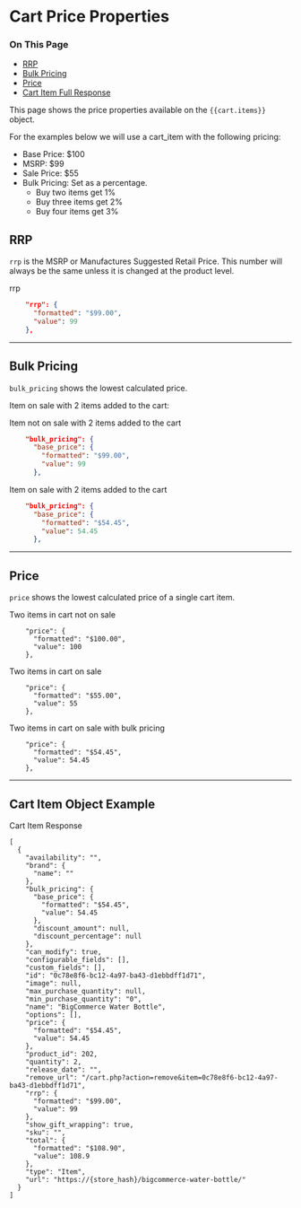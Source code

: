 <h1>Cart Price Properties</h1>
<div class="otp" id="no-index">
	<h3> On This Page </h3>
	<ul>
    <li><a href="#cart-price-relationships_rrp">RRP</a></li>
    <li><a href="#cart-price-relationships_bulk-pricing">Bulk Pricing</a></li>
    <li><a href="#cart-price-relationships_price">Price</a></li>
    <li><a href="#cart-price-relationships_cart-item-full-response">Cart Item Full Response</a></li>
	</ul>
</div>

This page shows the price properties available on the `{{cart.items}}` object. 

For the examples below we will use a cart_item with the following pricing:
* Base Price: $100
* MSRP: $99
* Sale Price: $55
* Bulk Pricing: Set as a percentage.
    * Buy two items get 1%
    * Buy three items get 2%
    * Buy four items get 3%

<a href='#cart-price-relationships_rrp' aria-hidden='true' class='block-anchor'  id='cart-price-relationships_rrp'><i aria-hidden='true' class='linkify icon'></i></a>

## RRP
`rrp` is the MSRP or Manufactures Suggested Retail Price. This number will always be the same unless it is changed at the product level.

<div class="HubBlock-header">
    <div class="HubBlock-header-title flex items-center">
        <div class="HubBlock-header-name">rrp</div>
    </div><div class="HubBlock-header-subtitle"></div>
</div>

<!--
title: "rrp"
subtitle: ""
lineNumbers: true
-->

```json
    "rrp": {
      "formatted": "$99.00",
      "value": 99
    },
```

---

<a href='#cart-price-relationships_bulk-pricing' aria-hidden='true' class='block-anchor'  id='cart-price-relationships_bulk-pricing'><i aria-hidden='true' class='linkify icon'></i></a>

## Bulk Pricing 

`bulk_pricing` shows the lowest calculated price. 

Item on sale with 2 items added to the cart:

<div class="HubBlock-header">
    <div class="HubBlock-header-title flex items-center">
        <div class="HubBlock-header-name">Item not on sale with 2 items added to the cart</div>
    </div><div class="HubBlock-header-subtitle"></div>
</div>

<!--
title: "Item not on sale with 2 items added to the cart"
subtitle: ""
lineNumbers: true
-->

```json
    "bulk_pricing": {
      "base_price": {
        "formatted": "$99.00",
        "value": 99
      },
```

<div class="HubBlock-header">
    <div class="HubBlock-header-title flex items-center">
        <div class="HubBlock-header-name">Item on sale with 2 items added to the cart</div>
    </div><div class="HubBlock-header-subtitle"></div>
</div>

<!--
title: "Item on sale with 2 items added to the cart"
subtitle: ""
lineNumbers: true
-->

```json
    "bulk_pricing": {
      "base_price": {
        "formatted": "$54.45",
        "value": 54.45
      },
```

---

<a href='#cart-price-relationships_price' aria-hidden='true' class='block-anchor'  id='cart-price-relationships_price'><i aria-hidden='true' class='linkify icon'></i></a>

## Price

`price` shows the lowest calculated price of a single cart item. 

<div class="HubBlock-header">
    <div class="HubBlock-header-title flex items-center">
        <div class="HubBlock-header-name">Two items in cart not on sale</div>
    </div><div class="HubBlock-header-subtitle"></div>
</div>

<!--
title: "Two items in cart not on sale"
subtitle: ""
lineNumbers: true
-->

```
    "price": {
      "formatted": "$100.00",
      "value": 100
    },

```

<div class="HubBlock-header">
    <div class="HubBlock-header-title flex items-center">
        <div class="HubBlock-header-name">Two items in cart on sale</div>
    </div><div class="HubBlock-header-subtitle"></div>
</div>

<!--
title: "Two items in cart on sale"
subtitle: ""
lineNumbers: true
-->

```
    "price": {
      "formatted": "$55.00",
      "value": 55
    },
```

<div class="HubBlock-header">
    <div class="HubBlock-header-title flex items-center">
        <div class="HubBlock-header-name">Two items in cart on sale with bulk pricing</div>
    </div><div class="HubBlock-header-subtitle"></div>
</div>

<!--
title: "Two items in cart on sale with bulk pricing"
subtitle: ""
lineNumbers: true
-->

```
    "price": {
      "formatted": "$54.45",
      "value": 54.45
    },
```

---

<a href='#cart-price-relationships_cart-item-full-response' aria-hidden='true' class='block-anchor'  id='cart-price-relationships_cart-item-full-response'><i aria-hidden='true' class='linkify icon'></i></a>

## Cart Item Object Example

<div class="HubBlock-header">
    <div class="HubBlock-header-title flex items-center">
        <div class="HubBlock-header-name">Cart Item Response</div>
    </div><div class="HubBlock-header-subtitle"></div>
</div>

<!--
title: "Cart Item Response"
subtitle: ""
lineNumbers: true
-->

```
[
  {
    "availability": "",
    "brand": {
      "name": ""
    },
    "bulk_pricing": {
      "base_price": {
        "formatted": "$54.45",
        "value": 54.45
      },
      "discount_amount": null,
      "discount_percentage": null
    },
    "can_modify": true,
    "configurable_fields": [],
    "custom_fields": [],
    "id": "0c78e8f6-bc12-4a97-ba43-d1ebbdff1d71",
    "image": null,
    "max_purchase_quantity": null,
    "min_purchase_quantity": "0",
    "name": "BigCommerce Water Bottle",
    "options": [],
    "price": {
      "formatted": "$54.45",
      "value": 54.45
    },
    "product_id": 202,
    "quantity": 2,
    "release_date": "",
    "remove_url": "/cart.php?action=remove&item=0c78e8f6-bc12-4a97-ba43-d1ebbdff1d71",
    "rrp": {
      "formatted": "$99.00",
      "value": 99
    },
    "show_gift_wrapping": true,
    "sku": "",
    "total": {
      "formatted": "$108.90",
      "value": 108.9
    },
    "type": "Item",
    "url": "https://{store_hash}/bigcommerce-water-bottle/"
  }
]
```

